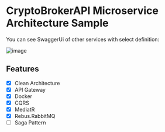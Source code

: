 # CryptoBrokerAPI Microservice Architecture Sample

You can see SwaggerUi of other services with select definition:

![image](https://github.com/iBener/CryptoBrokerApi/assets/5037744/472f7468-671c-4807-b572-9779b8fbff0c)

## Features

- [x] Clean Architecture
- [x] API Gateway
- [x] Docker
- [x] CQRS
- [x] MediatR
- [x] Rebus.RabbitMQ
- [ ] Saga Pattern
